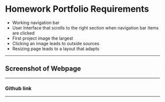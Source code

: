 # Homework Portfolio Requirements

* Working navigation bar
* User Interface that scrolls to the right section when navigation bar items are clicked
* First project image the largest
* Clicking an image leads to outside sources
* Resizing page leads to a layout that adapts
---

## Screenshot of Webpage

---
### Github link

---
